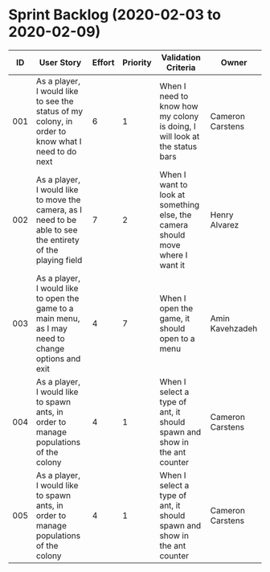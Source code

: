 # Sprint Backlog (2020-02-03 to 2020-02-09)

| ID | User Story | Effort | Priority | Validation Criteria | Owner |
|----|------------|--------|----------|---------------------|-------|
| 001 | As a player, I would like to see the status of my colony, in order to know what I need to do next | 6 | 1 | When I need to know how my colony is doing, I will look at the status bars | Cameron Carstens |
| 002 | As a player, I would like to move the camera, as I need to be able to see the entirety of the playing field | 7 | 2 | When I want to look at something else, the camera should move where I want it | Henry Alvarez |
| 003 | As a player, I would like to open the game to a main menu, as I may need to change options and exit | 4 | 7 | When I open the game, it should open to a menu | Amin Kavehzadeh |
| 004 | As a player, I would like to spawn ants, in order to manage populations of the colony | 4 | 1 | When I select a type of ant, it should spawn and show in the ant counter | Cameron Carstens |
| 005 | As a player, I would like to spawn ants, in order to manage populations of the colony | 4 | 1 | When I select a type of ant, it should spawn and show in the ant counter | Cameron Carstens |
